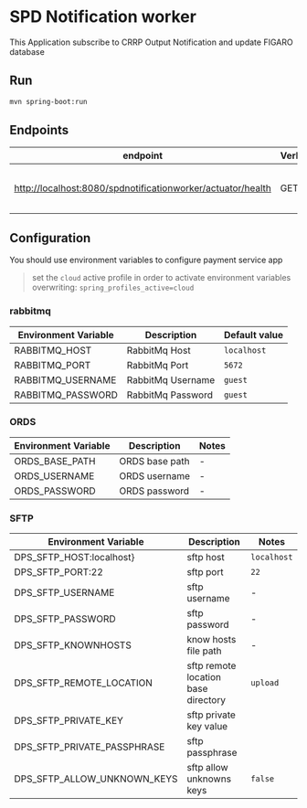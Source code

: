 # SPD Notification worker

This Application subscribe to CRRP Output Notification and update FIGARO database

## Run

```bash
mvn spring-boot:run
```

## Endpoints

| endpoint | Verb | Description |
| --- | --- | --- |
| [http://localhost:8080/spdnotificationworker/actuator/health](http://localhost:8080/dpsnotificationservice/actuator/health) | GET | DPS Notification Service Health |

## Configuration

You should use environment variables to configure payment service app

> set the `cloud` active profile in order to activate environment variables overwriting: `spring_profiles_active=cloud`

### rabbitmq

| Environment Variable  | Description   | Default value |
|---|---|---|
| RABBITMQ_HOST | RabbitMq Host |  `localhost` |
| RABBITMQ_PORT | RabbitMq Port |  `5672` |
| RABBITMQ_USERNAME | RabbitMq Username | `guest` |
| RABBITMQ_PASSWORD | RabbitMq Password | `guest` |

### ORDS

| Environment Variable  | Description   | Notes   |
|---|---|---|
| ORDS_BASE_PATH | ORDS base path | - |
| ORDS_USERNAME | ORDS username | - |
| ORDS_PASSWORD | ORDS password | - |

### SFTP

| Environment Variable  | Description  | Notes  |
|---|---|---|
| DPS_SFTP_HOST:localhost} | sftp host | `localhost` |
| DPS_SFTP_PORT:22 | sftp port | `22` |
| DPS_SFTP_USERNAME | sftp username | - |
| DPS_SFTP_PASSWORD | sftp password | - |
| DPS_SFTP_KNOWNHOSTS | know hosts file path | - |
| DPS_SFTP_REMOTE_LOCATION | sftp remote location base directory | `upload` |
| DPS_SFTP_PRIVATE_KEY | sftp private key value | |
| DPS_SFTP_PRIVATE_PASSPHRASE | sftp passphrase | |
| DPS_SFTP_ALLOW_UNKNOWN_KEYS | sftp allow unknowns keys | `false` |

